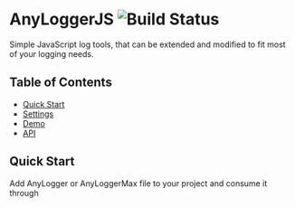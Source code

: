 AnyLoggerJS ![Build Status](https://travis-ci.org/kaufguy/AnyLogger.svg?branch=master)
=======================

Simple JavaScript log tools, that can be extended and modified to fit most of your logging needs.

## Table of Contents

* [Quick Start](#quick-start)
* [Settings](#settings)
* [Demo](#demo)
* [API](#api)

## Quick Start
Add AnyLogger or AnyLoggerMax file to your project and consume it through <script> or AMD loader.
Next, AnyLogger is ready to crate a logger instance and start logging. It comes with default behavior, but you might want to add setup settings. See [Settings](#settings) for more information.

```html
<html>
  <body>
    <script type="text/javascript" src="./anyLogger.js"></script>
    <script type="text/javascript">
      var loggerInst = AnyLogger.create();
      loggerInst.debug('hello world');
    </script>
  </body>
</html>
```

## Settings
AnyLogger accept setup settings in the 'create' call. Most of the settings can be changed on a later stage using the [API](#api).
```javascript
AnyLogger.create(settings);
```
| Setting                  | Value                                   | Description                                       |    
| ------------------------ | ----------------------------------------| --------------------------------------------------|
| logLevel                 | 'debug', 'info', 'warn', 'error', 'off' | set the log level from which you want to see logs |
| module                   | string                                  | set the module for the log messages               |
| collect                  | boolean                                 | configure if to collect global errors and console logs  |
| captureLogs              | boolean                                 | configure if to capture logs or not                     |
| captureLogsLimit         | integer                                 | set the limit of how many captured logs to store  |
| flushCapturedLogsOnError | {handlerTypes:[''], logLevel: ''}       | configure if to                                                                                                                        [flush](#anyloggerflushcapturedlogsloglevel-handlertypes) all the                                                                        captured logs, when an error level is logged      |
| flushCapturedLogsOnLimit | {handlerTypes:[''], logLevel: ''}       | configure if to                                                                                                                        [flush](#anyloggerflushcapturedlogsloglevel-handlertypes) all the                                                                        captured logs, when it reaches the limit          |
| logToConsole             | boolean                                 | configure if to use the console handler or not          |

## Demo
Check out demoLight and demoMax to see AnyLogger in action.

## API
### AnyLogger.create(settingsObj)

Returns AnyLogger instance to start logging.
  * #### Parameters
    settingsObj - (optional) setup [Settings](#settings) object.

### AnyLogger.getLoggerById(id)

retrieves AnyLogger instance by id. 

  * #### Parameters
    id - id of the instance. 

### AnyLogger.addPlugin(plugin)

registers a plugin class. 

  * #### Parameters
    plugin - plugin object with create function. 
    
## API - Instance

### loggerInst.debug(message, data)
### loggerInst.info(message, data)
### loggerInst.warn(message, data)
### loggerInst.error(message, data)

Logs the provided message with formatting and handling according to the data.

  * #### Parameters
    message - string messege
    data - (optional) object that can contain the properties 'module' and 'scope'. 

### loggerInst.logLevel(level)

Sets the logging level. Returns the log level.

  * #### Parameters
    level - (optional) logLevel string or object.

### AnyLogger.captureLogs(capture)

turn log capture on / off.

  * #### Parameters
    capture - boolean value. 

### AnyLogger.captureLogsLimit(limit)

set the limit of how many captured logs to store.

  * #### Parameters
    limit - integer value. 
    
### AnyLogger.flushCapturedLogsOnLimit(flushOnLimit)

configures if to [flush](#anyloggerflushcapturedlogsloglevel-handlertypes) all the captured logs when it reaches the limit.

  * #### Parameters
    flushOnLimit - object that contains the properties 'logLevel': the minimum level of logs you want to flush and 'handlerTypes': which     handlers you want to log to.    
    
### AnyLogger.flushCapturedLogsOnError(flushOnError)

configures if to [flush](#anyloggerflushcapturedlogsloglevel-handlertypes) all the captured logs, when an error level is logged. This is useful if you only interested in investigating errors and need extended data of the logs that could guid to that error.

  * #### Parameters
    flushOnError - object that contains the properties 'logLevel': the minimum level of logs you want to flush and 'handlerTypes': which     handlers you want to log to.
    
### AnyLogger.getCapturedLogs()

return the captured logs.
    
### AnyLogger.flushCapturedLogs(logLevel, handlerTypes)

flush all the captured logs.
    
  * #### Parameters
    logLevel- the minimum level of logs you want to flush.
    handlerTypes- array of handler types you want to log to.
    
### AnyLogger.addHandler(handler)

adds an handler to log messages to.
    
  * #### Parameters
    handler- object that contains the properties 'type': string of the handler type(name) and 'write': function that recieves a string message, log level and data(#parameters-3).
